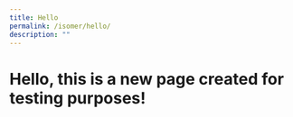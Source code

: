 ```yaml
---
title: Hello
permalink: /isomer/hello/
description: ""
---
```

# Hello, this is a new page created for **testing purposes**!